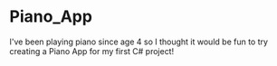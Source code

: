 # Piano_App
I've been playing piano since age 4 so I thought it would be fun to try creating a Piano App for my first C# project!
